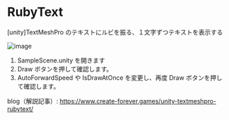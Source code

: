 # RubyText
[unity]TextMeshPro のテキストにルビを振る、１文字ずつテキストを表示する

![image](https://user-images.githubusercontent.com/85425896/232197172-8408eb9f-8fb5-4430-974c-146b1b6f5b28.png)

1. SampleScene.unity を開きます
2. Draw ボタンを押して確認します。
3. AutoForwardSpeed や IsDrawAtOnce を変更し、再度 Draw ボタンを押して確認します。

blog（解説記事）: https://www.create-forever.games/unity-textmeshpro-rubytext/
